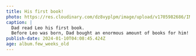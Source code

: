 ```yaml
---
title: His first book!
photo: https://res.cloudinary.com/dz8vyplpm/image/upload/v1705982686/IMG_8320_zeaexa.jpg
caption: |
  Dad read Leo his first book.
  Before Leo was born, Dad bought an enormous amount of books for him!
publish-date: 2024-01-10T04:08:45.424Z
age: album.few_weeks_old
---
```

